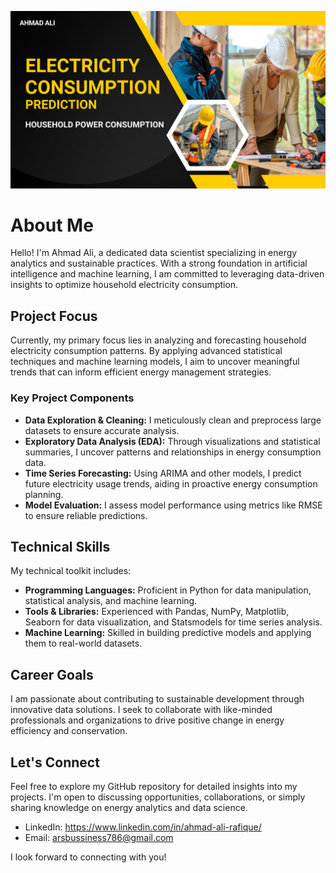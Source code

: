 ![Profile Picture](https://github.com/Ahmad-Ali-Rafique/Electricity-Consumption-Analysis-Household-Dataset/blob/main/Electicity%20Consumption.png)

# About Me

Hello! I'm Ahmad Ali, a dedicated data scientist specializing in energy analytics and sustainable practices. With a strong foundation in artificial intelligence and machine learning, I am committed to leveraging data-driven insights to optimize household electricity consumption.

## Project Focus

Currently, my primary focus lies in analyzing and forecasting household electricity consumption patterns. By applying advanced statistical techniques and machine learning models, I aim to uncover meaningful trends that can inform efficient energy management strategies.

### Key Project Components

- **Data Exploration & Cleaning:** I meticulously clean and preprocess large datasets to ensure accurate analysis.
- **Exploratory Data Analysis (EDA):** Through visualizations and statistical summaries, I uncover patterns and relationships in energy consumption data.
- **Time Series Forecasting:** Using ARIMA and other models, I predict future electricity usage trends, aiding in proactive energy consumption planning.
- **Model Evaluation:** I assess model performance using metrics like RMSE to ensure reliable predictions.

## Technical Skills

My technical toolkit includes:
- **Programming Languages:** Proficient in Python for data manipulation, statistical analysis, and machine learning.
- **Tools & Libraries:** Experienced with Pandas, NumPy, Matplotlib, Seaborn for data visualization, and Statsmodels for time series analysis.
- **Machine Learning:** Skilled in building predictive models and applying them to real-world datasets.

## Career Goals

I am passionate about contributing to sustainable development through innovative data solutions. I seek to collaborate with like-minded professionals and organizations to drive positive change in energy efficiency and conservation.

## Let's Connect

Feel free to explore my GitHub repository for detailed insights into my projects. I'm open to discussing opportunities, collaborations, or simply sharing knowledge on energy analytics and data science.

- LinkedIn: https://www.linkedin.com/in/ahmad-ali-rafique/
- Email: arsbussiness786@gmail.com

I look forward to connecting with you!

